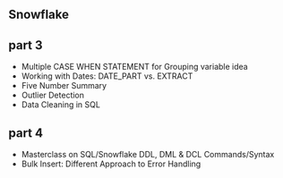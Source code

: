 ## Snowflake

## part 3
- Multiple CASE WHEN STATEMENT for Grouping variable idea
- Working with Dates: DATE_PART vs. EXTRACT
- Five Number Summary
- Outlier Detection
- Data Cleaning in SQL

## part 4
- Masterclass on SQL/Snowflake DDL, DML & DCL Commands/Syntax
- Bulk Insert: Different Approach to Error Handling

  
